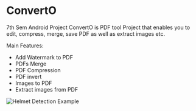 # ConvertO
7th Sem Android Project ConvertO is PDF tool Project that enables you to edit, compress, merge, save PDF as well as extract images etc.


Main Features:

- Add Watermark to PDF
- PDFs Merge
- PDF Compression
- PDF invert
- Images to PDF
- Extract images from PDF



                                                      
![Helmet Detection Example](https://github.com/sidpro-hash/PDF-tools/blob/main/ConvertO.gif)



